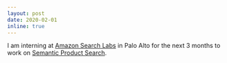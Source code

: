 ```yaml
---
layout: post
date: 2020-02-01
inline: true
---
```


I am interning at [Amazon Search Labs](https://www.amazon.science/research-areas/search-and-information-retrieval) in Palo Alto for the next 3 months to work on [Semantic Product Search](https://www.amazon.science/research-areas/search-and-information-retrieval).